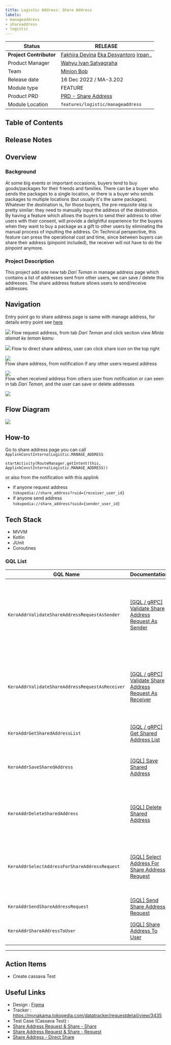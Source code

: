```yaml
---
title: Logistic Address: Share Address
labels:
- manageaddress
- shareaddress
- logistic
---
```



| **Status** |  <!--start status:GREEN-->RELEASE<!--end status-->  |
| --- | --- |
| **Project Contributor** | [Fakhira Devina](https://tokopedia.atlassian.net/wiki/people/61077e53b704b40068e80a8e?ref=confluence) [Eka Desyantoro](https://tokopedia.atlassian.net/wiki/people/6283196bd9ddcc006e9c7a85?ref=confluence) [Irpan .](https://tokopedia.atlassian.net/wiki/people/6253578a3bf0f0007015669c?ref=confluence)  |
| Product Manager | [Wahyu Ivan Satyagraha](https://tokopedia.atlassian.net/wiki/people/61ad4312c15977006a17ce75?ref=confluence)  |
| Team |  [Minion Bob](https://tokopedia.atlassian.net/people/team/2373d8a6-1afc-4f2a-aa7a-63855c273051)  |
| Release date | 16 Dec 2022 / <!--start status:GREY-->MA-3.202<!--end status-->  |
| Module type | <!--start status:YELLOW-->FEATURE<!--end status--> |
| Product PRD | [PRD - Share Address](https://docs.google.com/document/d/12WmxwOm3HBdi3PcxbrkeV1DOkqZzLC7bzom_7MRnML8/edit)  |
| Module Location | `features/logistic/manageaddress` |

## Table of Contents

<!--toc-->

## Release Notes

<!--start expand:16 Dec 2022 (MA-3.202)-->

<!--end expand-->

## Overview

### Background

At some big events or important occasions, buyers tend to buy goods/packages for their friends and families. There can be a buyer who sends the packages to a single location, or there is a buyer who sends packages to multiple locations (but usually it's the same packages). Whatever the destination is, for those buyers, the pre-requisite step is pretty similar: they need to manually input the address of the destination.  
By having a feature which allows the buyers to send their address to other users with their consent, will provide a delightful experience for the buyers when they want to buy a package as a gift to other users by eliminating the manual process of inputting the address. On Technical perspective, this feature can press the operational cost and time, since between buyers can share their address (pinpoint included), the receiver will not have to do the pinpoint anymore.

### Project Description

This project add one new tab *Dari Teman* in manage address page which contains a list of addresses sent from other users, we can save / delete this addresses. The share address feature allows users to send/receive addresses.

## Navigation

Entry point go to share address page is same with manage address, for details entry point see [here](https://tokopedia.atlassian.net/wiki/spaces/PA/pages/2034631638/Source+Param+Manage+Address+Entry+Point)

![](../res/shareaddress/navigation_one.png)
Flow request address, from tab *Dari Teman* and click section view *Minta alamat ke teman kamu*

![](../res/shareaddress/navigation_two.png)
Flow to direct share address, user can click share icon on the top right

![](../res/shareaddress/navigation_three.png)  
Flow share address, from notification if any other users request address

![](../res/shareaddress/navigation_four.png)  
Flow when received address from others user from notification or can seen in tab *Dari Teman,* and the user can save or delete addresses

![](../res/shareaddress/navigation_five.png)

## Flow Diagram

![](../res/shareaddress/share_address_drawio.png)

## How-to

Go to share address page you can call `ApplinkConstInternalLogistic.MANAGE_ADDRESS` 



```
startActivity(RouteManager.getIntent(this, ApplinkConstInternalLogistic.MANAGE_ADDRESS))
```

or also from the notification with this applink

- if anyone request address  
`tokopedia://share_address?ruid={receiver_user_id}`
- if anyone send address  
`tokopedia://share_address?suid={sender_user_id}`

## Tech Stack

- MVVM
- Kotlin
- JUnit
- Coroutines

### GQL List



| **GQL Name** | **Documentation** | **Description** |
| --- | --- | --- |
| `KeroAddrValidateShareAddressRequestAsSender` | [[GQL / gRPC] Validate Share Address Request As Sender](https://tokopedia.atlassian.net/wiki/spaces/LG/pages/2004192040)  | To validate share address request as sender when entry point from notification center (has param `ruid`) |
| `KeroAddrValidateShareAddressRequestAsReceiver` | [[GQL / gRPC] Validate Share Address Request As Receiver](https://tokopedia.atlassian.net/wiki/spaces/LG/pages/2004485920)  | To validate share address request as receiver when entry point from notification center (has param `suid`) |
| `KeroAddrGetSharedAddressList` | [[GQL / gRPC] Get Shared Address List](https://tokopedia.atlassian.net/wiki/spaces/LG/pages/1989414063)  | To get shared address list |
| `KeroAddrSaveSharedAddress` | [[GQL] Save Shared Address](https://tokopedia.atlassian.net/wiki/spaces/LG/pages/1991345373)  | To save shared address (support to save multiple address) |
| `KeroAddrDeleteSharedAddress` | [[GQL] Delete Shared Address](https://tokopedia.atlassian.net/wiki/spaces/LG/pages/1991345365)  | To delete shared address (support to delete multiple address) |
| `KeroAddrSelectAddressForShareAddressRequest` | [[GQL] Select Address For Share Address Request](https://tokopedia.atlassian.net/wiki/spaces/LG/pages/1991345381)  | To share address from notification center when there is an address request  |
| `KeroAddrSendShareAddressRequest` | [[GQL] Send Share Address Request](https://tokopedia.atlassian.net/wiki/spaces/LG/pages/1991345389)  | To request address to other user |
| `KeroAddrShareAddressToUser` | [[GQL] Share Address To User](https://tokopedia.atlassian.net/wiki/spaces/LG/pages/1991836660)  | To share address from address list |



---

## Action Items

- Create cassava Test

## Useful Links

- Design : [Figma](https://www.figma.com/file/8JT5Va3Bxgk2fAiX0pAn3y/Address-v3.3---Share-Address?node-id=732%3A85129&t=BsNPGPAHJMDhxXyo-0)
- Tracker : <https://mynakama.tokopedia.com/datatracker/requestdetail/view/3435>
- Test Case (Cassava Test) :   
- [Share Address Request & Share - Share](https://mynakama.tokopedia.com/tracker-test-case/detail/346)   
- [Share Address Request & Share - Request](https://mynakama.tokopedia.com/tracker-test-case/detail/345)   
- [Share Address - Direct Share](https://mynakama.tokopedia.com/tracker-test-case/detail/343)